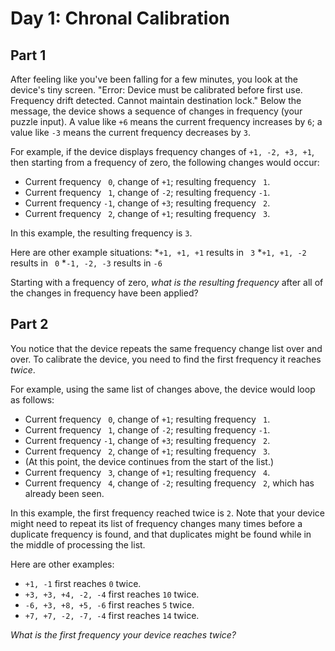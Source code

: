 # Day 1: Chronal Calibration

## Part 1 ##

After feeling like you've been falling for a few minutes, you look at the
device's tiny screen. "Error: Device must be calibrated before first use.
Frequency drift detected. Cannot maintain destination lock." Below the message,
the device shows a sequence of changes in frequency (your puzzle input). A
value like `+6` means the current frequency increases by `6`; a value like
`-3` means the current frequency decreases by `3`.

For example, if the device displays frequency changes of `+1, -2, +3, +1`, then
starting from a frequency of zero, the following changes would occur:

* Current frequency ` 0`, change of `+1`; resulting frequency ` 1`.
* Current frequency ` 1`, change of `-2`; resulting frequency `-1`.
* Current frequency `-1`, change of `+3`; resulting frequency ` 2`.
* Current frequency ` 2`, change of `+1`; resulting frequency ` 3`.

In this example, the resulting frequency is `3`.

Here are other example situations:
*`+1, +1, +1` results in ` 3`
*`+1, +1, -2` results in ` 0`
*`-1, -2, -3` results in `-6`

Starting with a frequency of zero, *what is the resulting frequency* after all
of the changes in frequency have been applied?

## Part 2 ##

You notice that the device repeats the same frequency change list over and
over. To calibrate the device, you need to find the first frequency it
reaches *twice*.

For example, using the same list of changes above, the device would loop
as follows:

* Current frequency ` 0`, change of `+1`; resulting frequency ` 1`.
* Current frequency ` 1`, change of `-2`; resulting frequency `-1`.
* Current frequency `-1`, change of `+3`; resulting frequency ` 2`.
* Current frequency ` 2`, change of `+1`; resulting frequency ` 3`.
* (At this point, the device continues from the start of the list.)
* Current frequency ` 3`, change of `+1`; resulting frequency ` 4`.
* Current frequency ` 4`, change of `-2`; resulting frequency ` 2`, which has
already been seen.

In this example, the first frequency reached twice is `2`. Note that your
device might need to repeat its list of frequency changes many times before a
duplicate frequency is found, and that duplicates might be found while in the
middle of processing the list.

Here are other examples:

* `+1, -1` first reaches `0` twice.
* `+3, +3, +4, -2, -4` first reaches `10` twice.
* `-6, +3, +8, +5, -6` first reaches `5` twice.
* `+7, +7, -2, -7, -4` first reaches `14` twice.

*What is the first frequency your device reaches twice?*
